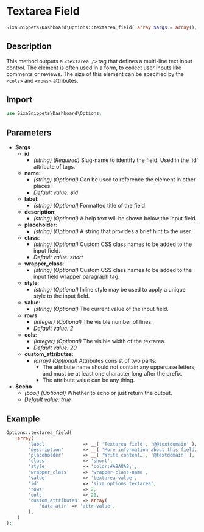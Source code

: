 # Textarea Field

```php
SixaSnippets\Dashboard\Options::textarea_field( array $args = array(), bool $echo = true );
```

## Description

This method outputs a `<textarea />` tag that defines a multi-line text input control. The element is often used in a form, to collect user inputs like comments or reviews. The size of this element can be specified by the `<cols>` and `<rows>` attributes.

## Import

```php 
use SixaSnippets\Dashboard\Options;
```

## Parameters

- **$args**
    - **id**:
        - *(string) (Required)* Slug-name to identify the field. Used in the 'id' attribute of tags.
    - **name**:
        - *(string) (Optional)* Can be used to reference the element in other places.
        - *Default value: $id*
    - **label**:
        - *(string) (Optional)* Formatted title of the field.
    - **description**:
        - *(string) (Optional)* A help text will be shown below the input field.
    - **placeholder**:
        - *(string) (Optional)* A string that provides a brief hint to the user.
    - **class**:
        - *(string) (Optional)* Custom CSS class names to be added to the input field.
        - *Default value: short*
    - **wrapper_class**:
        - *(string) (Optional)* Custom CSS class names to be added to the input field wrapper paragraph tag.
    - **style**:
        - *(string) (Optional)* Inline style may be used to apply a unique style to the input field.
    - **value**:
        - *(string) (Optional)* The current value of the input field.
    - **rows**:
        - *(integer) (Optional)* The visible number of lines.
        - *Default value: 2*
    - **cols**:
        - *(integer) (Optional)* The visible width of the textarea.
        - *Default value: 20*
    - **custom_attributes**:
        - *(array) (Optional)* Attributes consist of two parts:
            - The attribute name should not contain any uppercase letters, and must be at least one character long after the prefix.
            - The attribute value can be any thing.
- **$echo**
    - *(bool) (Optional)* Whether to echo or just return the output.
    - *Default value: true*

## Example

```php
Options::textarea_field(
	array(
		'label'             => __( 'Textarea field', '@@textdomain' ),
		'description'       => __( 'More information about this field.', '@@textdomain' ),
		'placeholder'       => __( 'Write content…', '@textdomain' ),
		'class'             => 'short',
		'style'             => 'color:#A8A8A8;',
		'wrapper_class'     => 'wrapper-class-name',
		'value'             => 'textarea value',
		'id'                => 'sixa_options_textarea',
        'rows'              => 2,
        'cols'              => 20,
		'custom_attributes' => array(
			'data-attr' => 'attr-value',
		),
	)
);
```